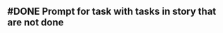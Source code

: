 ## #DONE Prompt for task with tasks in story that are not done
<!-- 
#task
created:2023-09-27T03:41:23.413Z
group:"Ungrouped Tasks"
story-id:start-a-task-without-args
task-id:ulSc3
order:-10
-->
